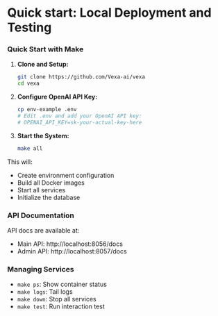 # Quick start: Local Deployment and Testing

### Quick Start with Make

1. **Clone and Setup:**
   ```bash
   git clone https://github.com/Vexa-ai/vexa
   cd vexa
   ```

2. **Configure OpenAI API Key:**
   ```bash
   cp env-example .env
   # Edit .env and add your OpenAI API key:
   # OPENAI_API_KEY=sk-your-actual-key-here
   ```

3. **Start the System:**
   ```bash
   make all
   ```

This will:
- Create environment configuration
- Build all Docker images
- Start all services
- Initialize the database

### API Documentation

API docs are available at:
- Main API: http://localhost:8056/docs
- Admin API: http://localhost:8057/docs

### Managing Services

- `make ps`: Show container status
- `make logs`: Tail logs
- `make down`: Stop all services
- `make test`: Run interaction test